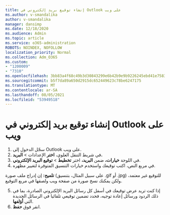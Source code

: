 ```yaml
---
title: إنشاء توقيع بريد إلكتروني في Outlook على ويب
ms.author: v-smandalika
author: v-smandalika
manager: dansimp
ms.date: 12/18/2020
ms.audience: Admin
ms.topic: article
ms.service: o365-administration
ROBOTS: NOINDEX, NOFOLLOW
localization_priority: Normal
ms.collection: Adm_O365
ms.custom:
- "1200009"
- "7310"
ms.openlocfilehash: 3bb83a4f68c49b3d30843299e6b42b9e9b9226245ebd41e75831694b95839c46
ms.sourcegitcommit: b5f7da89a650d2915dc652449623c78be6247175
ms.translationtype: MT
ms.contentlocale: ar-SA
ms.lasthandoff: 08/05/2021
ms.locfileid: "53949518"
---
```

# <a name="create-an-email-signature-in-outlook-on-the-web"></a>إنشاء توقيع بريد إلكتروني في Outlook على ويب

1. سجّل الدخول إلى Outlook على ويب.
2. في شريط التنقل العلوي، **اختر** الإعدادات  >  **البريد.**
3. في اللوحة **خيارات،** ضمن **البريد،** اختر **تخطيط**  >  **توقيع البريد الإلكتروني**.
4. في مربع النص، اكتب توقيعك واستخدم خيارات التنسيق المتوفرة لتغيير مظهره.

**تلميح:** إن إدراج ملف صورة (على سبيل المثال، بتنسيق .gif أو .jpg) للتوقيع غير معتمد، ولكن يمكنك نسخ صورة من صفحة ويب ولصقها في مربع التوقيع.

5. إذا كنت تريد عرض توقيعك في أسفل كل رسائل البريد الإلكتروني الصادرة، بما في ذلك الردود ورسائل إعادة توجيه، فحدد تضمين توقيعي تلقائيا في الرسائل الجديدة التي **أؤلفها**.
6. انقر فوق **حفظ**.
